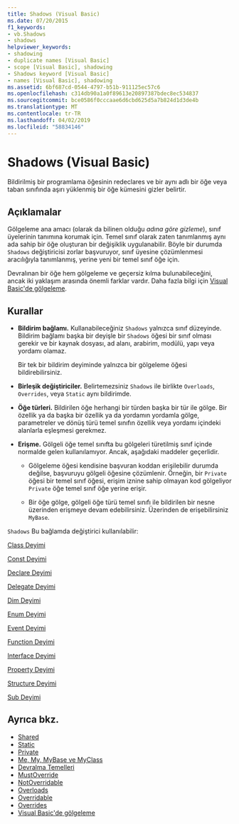 ```yaml
---
title: Shadows (Visual Basic)
ms.date: 07/20/2015
f1_keywords:
- vb.Shadows
- shadows
helpviewer_keywords:
- shadowing
- duplicate names [Visual Basic]
- scope [Visual Basic], shadowing
- Shadows keyword [Visual Basic]
- names [Visual Basic], shadowing
ms.assetid: 6bf687cd-0544-4797-b51b-911125ec57c6
ms.openlocfilehash: c314db90a1a0f89613e20897387bdec8ec534837
ms.sourcegitcommit: bce0586f0cccaae6d6cbd625d5a7b824d1d3de4b
ms.translationtype: MT
ms.contentlocale: tr-TR
ms.lasthandoff: 04/02/2019
ms.locfileid: "58834146"
---
```

# <a name="shadows-visual-basic"></a>Shadows (Visual Basic)
Bildirilmiş bir programlama öğesinin redeclares ve bir aynı adlı bir öğe veya taban sınıfında aşırı yüklenmiş bir öğe kümesini gizler belirtir.  
  
## <a name="remarks"></a>Açıklamalar  
 Gölgeleme ana amacı (olarak da bilinen olduğu *adına göre gizleme*), sınıf üyelerinin tanımına korumak için. Temel sınıf olarak zaten tanımlanmış aynı ada sahip bir öğe oluşturan bir değişiklik uygulanabilir. Böyle bir durumda `Shadows` değiştiricisi zorlar başvuruyor, sınıf üyesine çözümlenmesi aracılığıyla tanımlanmış, yerine yeni bir temel sınıf öğe için.  
  
 Devralınan bir öğe hem gölgeleme ve geçersiz kılma bulunabileceğini, ancak iki yaklaşım arasında önemli farklar vardır. Daha fazla bilgi için [Visual Basic'de gölgeleme](../../../visual-basic/programming-guide/language-features/declared-elements/shadowing.md).  
  
## <a name="rules"></a>Kurallar  
  
-   **Bildirim bağlamı.** Kullanabileceğiniz `Shadows` yalnızca sınıf düzeyinde. Bildirim bağlamı başka bir deyişle bir `Shadows` öğesi bir sınıf olması gerekir ve bir kaynak dosyası, ad alanı, arabirim, modülü, yapı veya yordamı olamaz.  
  
     Bir tek bir bildirim deyiminde yalnızca bir gölgeleme öğesi bildirebilirsiniz.  
  
-   **Birleşik değiştiriciler.** Belirtemezsiniz `Shadows` ile birlikte `Overloads`, `Overrides`, veya `Static` aynı bildirimde.  
  
-   **Öğe türleri.** Bildirilen öğe herhangi bir türden başka bir tür ile gölge. Bir özellik ya da başka bir özellik ya da yordamın yordamla gölge, parametreler ve dönüş türü temel sınıfın özellik veya yordamı içindeki alanlarla eşleşmesi gerekmez.  
  
-   **Erişme.** Gölgeli öğe temel sınıfta bu gölgeleri türetilmiş sınıf içinde normalde gelen kullanılamıyor. Ancak, aşağıdaki maddeler geçerlidir.  
  
    -   Gölgeleme öğesi kendisine başvuran koddan erişilebilir durumda değilse, başvuruyu gölgeli öğesine çözümlenir. Örneğin, bir `Private` öğesi bir temel sınıf öğesi, erişim iznine sahip olmayan kod gölgeliyor `Private` öğe temel sınıf öğe yerine erişir.  
  
    -   Bir öğe gölge, gölgeli öğe türü temel sınıfı ile bildirilen bir nesne üzerinden erişmeye devam edebilirsiniz. Üzerinden de erişebilirsiniz `MyBase`.  
  
 `Shadows` Bu bağlamda değiştirici kullanılabilir:  
  
 [Class Deyimi](../../../visual-basic/language-reference/statements/class-statement.md)  
  
 [Const Deyimi](../../../visual-basic/language-reference/statements/const-statement.md)  
  
 [Declare Deyimi](../../../visual-basic/language-reference/statements/declare-statement.md)  
  
 [Delegate Deyimi](../../../visual-basic/language-reference/statements/delegate-statement.md)  
  
 [Dim Deyimi](../../../visual-basic/language-reference/statements/dim-statement.md)  
  
 [Enum Deyimi](../../../visual-basic/language-reference/statements/enum-statement.md)  
  
 [Event Deyimi](../../../visual-basic/language-reference/statements/event-statement.md)  
  
 [Function Deyimi](../../../visual-basic/language-reference/statements/function-statement.md)  
  
 [Interface Deyimi](../../../visual-basic/language-reference/statements/interface-statement.md)  
  
 [Property Deyimi](../../../visual-basic/language-reference/statements/property-statement.md)  
  
 [Structure Deyimi](../../../visual-basic/language-reference/statements/structure-statement.md)  
  
 [Sub Deyimi](../../../visual-basic/language-reference/statements/sub-statement.md)  
  
## <a name="see-also"></a>Ayrıca bkz.

- [Shared](../../../visual-basic/language-reference/modifiers/shared.md)
- [Static](../../../visual-basic/language-reference/modifiers/static.md)
- [Private](../../../visual-basic/language-reference/modifiers/private.md)
- [Me, My, MyBase ve MyClass](../../../visual-basic/programming-guide/program-structure/me-my-mybase-and-myclass.md)
- [Devralma Temelleri](../../../visual-basic/programming-guide/language-features/objects-and-classes/inheritance-basics.md)
- [MustOverride](../../../visual-basic/language-reference/modifiers/mustoverride.md)
- [NotOverridable](../../../visual-basic/language-reference/modifiers/notoverridable.md)
- [Overloads](../../../visual-basic/language-reference/modifiers/overloads.md)
- [Overridable](../../../visual-basic/language-reference/modifiers/overridable.md)
- [Overrides](../../../visual-basic/language-reference/modifiers/overrides.md)
- [Visual Basic'de gölgeleme](../../../visual-basic/programming-guide/language-features/declared-elements/shadowing.md)
